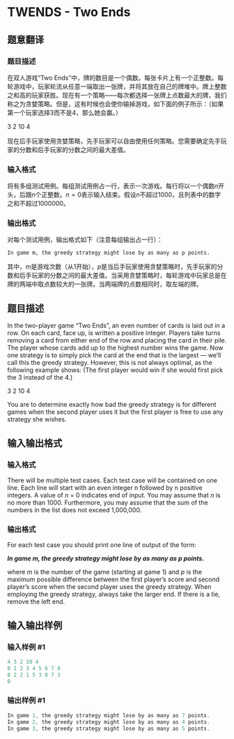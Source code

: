 # TWENDS - Two Ends

## 题意翻译

### 题目描述

在双人游戏“Two Ends”中，牌的数目是一个偶数。每张卡片上有一个正整数。每轮游戏中，玩家轮流从任意一端取出一张牌，并将其放在自己的牌堆中。牌上整数之和高的玩家获胜。现在有一个策略——每次都选择一张牌上点数最大的牌，我们称之为贪婪策略。但是，这有时候也会使你输掉游戏，如下面的例子所示：（如果第一个玩家选择$3$而不是$4$，那么她会赢。）

$3$ $2$ $10$ $4$

现在后手玩家使用贪婪策略，先手玩家可以自由使用任何策略。您需要确定先手玩家的分数和后手玩家的分数之间的最大差值。

### 输入格式

将有多组测试用例。每组测试用例占一行，表示一次游戏。每行将以一个偶数$n$开头，后跟$n$个正整数。$n=0$表示输入结束。假设$n$不超过$1000$，且列表中的数字之和不超过$1000000$。

### 输出格式

对每个测试用例，输出格式如下（注意每组输出占一行）：

````In game m, the greedy strategy might lose by as many as p points.````

其中，$m$是游戏次数（从$1$开始），$p$是当后手玩家使用贪婪策略时，先手玩家的分数和后手玩家的分数之间的最大差值。当采用贪婪策略时，每轮游戏中玩家总是在牌的两端中取点数较大的一张牌。当两端牌的点数相同时，取左端的牌。

## 题目描述

 In the two-player game “Two Ends”, an even number of cards is laid out in a row. On each card, face up, is written a positive integer. Players take turns removing a card from either end of the row and placing the card in their pile. The player whose cards add up to the highest number wins the game. Now one strategy is to simply pick the card at the end that is the largest — we’ll call this the greedy strategy. However, this is not always optimal, as the following example shows: (The first player would win if she would first pick the 3 instead of the 4.)

3 2 10 4

You are to determine exactly how bad the greedy strategy is for different games when the second player uses it but the first player is free to use any strategy she wishes.

## 输入输出格式

### 输入格式

 There will be multiple test cases. Each test case will be contained on one line. Each line will start with an even integer n followed by n positive integers. A value of _n_ = 0 indicates end of input. You may assume that _n_ is no more than 1000. Furthermore, you may assume that the sum of the numbers in the list does not exceed 1,000,000.

### 输出格式

 For each test case you should print one line of output of the form:

**_In game m, the greedy strategy might lose by as many as p points._**

where _m_ is the number of the game (starting at game 1) and _p_ is the maximum possible difference between the first player’s score and second player’s score when the second player uses the greedy strategy. When employing the greedy strategy, always take the larger end. If there is a tie, remove the left end.

## 输入输出样例

### 输入样例 #1

```cpp
4 3 2 10 4
8 1 2 3 4 5 6 7 8
8 2 2 1 5 3 8 7 3
0
```


### 输出样例 #1

```cpp
In game 1, the greedy strategy might lose by as many as 7 points.
In game 2, the greedy strategy might lose by as many as 4 points.
In game 3, the greedy strategy might lose by as many as 5 points.
```


